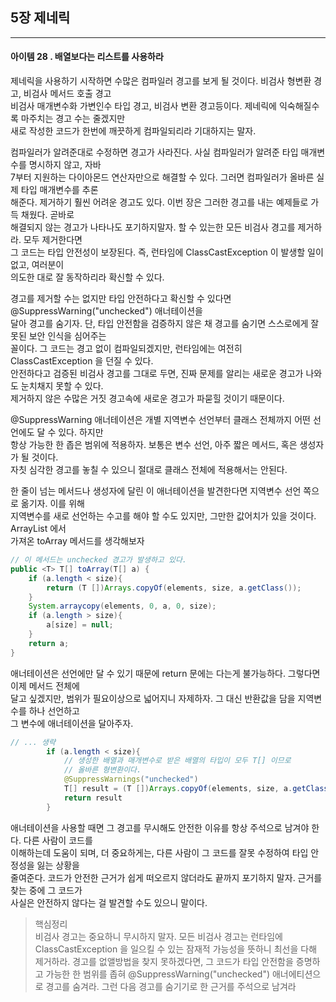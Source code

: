## 5장 제네릭

------------------

#### 아이템 28 . 배열보다는 리스트를 사용하라

제네릭을 사용하기 시작하면 수많은 컴파일러 경고를 보게 될 것이다. 비검사 형변환 경고, 비검사 메서드 호출 경고<br/>
비검사 매개변수화 가변인수 타입 경고, 비검사 변환 경고등이다. 제네릭에 익숙해질수록 마주치는 경고 수는 줄겠지만<br/>
새로 작성한 코드가 한번에 깨끗하게 컴파일되리라 기대하지는 말자.

컴파일러가 알려준대로 수정하면 경고가 사라진다. 사실 컴파일러가 알려준 타입 매개변수를 명시하지 않고, 자바<br/>
7부터 지원하는 다이아몬드 연산자만으로 해결할 수 있다. 그러면 컴파일러가 올바른 실제 타입 매개변수를 추론<br/>
해준다. 제거하기 훨씬 어려운 경고도 있다. 이번 장은 그러한 경고를 내는 예제들로 가득 채웠다. 곧바로<br/>
해결되지 않는 경고가 나타나도 포기하지말자. 할 수 있는한 모든 비검사 경고를 제거하라. 모두 제거한다면<br/>
그 코드는 타입 안전성이 보장된다. 즉, 런타임에 ClassCastException 이 발생할 일이 없고, 여러분이<br/>
의도한 대로 잘 동작하리라 확신할 수 있다.

경고를 제거할 수는 없지만 타입 안전하다고 확신할 수 있다면 @SuppressWarning("unchecked") 애너테이션을<br/>
달아 경고를 숨기자. 단, 타입 안전함을 검증하지 않은 채 경고를 숨기면 스스로에게 잘못된 보안 인식을 심어주는<br/>
꼴이다. 그 코드는 경고 없이 컴파일되겠지만, 런타임에는 여전히 ClassCastException 을 던질 수 있다.<br/>
안전하다고 검증된 비검사 경고를 그대로 두면, 진짜 문제를 알리는 새로운 경고가 나와도 눈치채지 못할 수 있다.<br/>
제거하지 않은 수많은 거짓 경고속에 새로운 경고가 파묻힐 것이기 때문이다.

@SuppressWarning 애너테이션은 개별 지역변수 선언부터 클래스 전체까지 어떤 선언에도 달 수 있다. 하지만<br/>
항상 가능한 한 좁은 범위에 적용하자. 보통은 변수 선언, 아주 짧은 메서드, 혹은 생성자가 될 것이다.<br/>
자칫 심각한 경고를 놓칠 수 있으니 절대로 클래스 전체에 적용해서는 안된다.

한 줄이 넘는 메서드나 생성자에 달린 이 애너테이션을 발견한다면 지역변수 선언 쪽으로 옮기자. 이를 위해<br/>
지역변수를 새로 선언하는 수고를 해야 할 수도 있지만, 그만한 값어치가 있을 것이다. ArrayList 에서 <br/>
가져온 toArray 메서드를 생각해보자
```java
// 이 메서드는 unchecked 경고가 발생하고 있다.
public <T> T[] toArray(T[] a) {
    if (a.length < size){
        return (T [])Arrays.copyOf(elements, size, a.getClass());
    }    
    System.arraycopy(elements, 0, a, 0, size);
    if (a.length > size){
        a[size] = null;    
    }
    return a;
}
```
애너테이션은 선언에만 달 수 있기 때문에 return 문에는 다는게 불가능하다. 그렇다면 이제 메서드 전체에<br/>
달고 싶겠지만, 범위가 필요이상으로 넓어지니 자제하자. 그 대신 반환값을 담을 지역변수를 하나 선언하고<br/>
그 변수에 애너테이션을 달아주자.
```java
// ... 생략
        if (a.length < size){
            // 생성한 배열과 매개변수로 받은 배열의 타입이 모두 T[] 이므로
            // 올바른 형변환이다.
            @SuppressWarnings("unchecked")
            T[] result = (T [])Arrays.copyOf(elements, size, a.getClass());
            return result
        }    
```
애너테이션을 사용할 때면 그 경고를 무시해도 안전한 이유를 항상 주석으로 남겨야 한다. 다른 사람이 코드를<br/>
이해하는데 도움이 되며, 더 중요하게는, 다른 사람이 그 코드를 잘못 수정하여 타입 안정성을 잃는 상황을<br/>
줄여준다. 코드가 안전한 근거가 쉽게 떠오르지 않더라도 끝까지 포기하지 말자. 근거를 찾는 중에 그 코드가<br/>
사실은 안전하지 않다는 걸 발견할 수도 있으니 말이다.

> 핵심정리<br/>
> 비검사 경고는 중요하니 무시하지 말자. 모든 비검사 경고는 런타임에 ClassCastException 을 일으킬 수
> 있는 잠재적 가능성을 뜻하니 최선을 다해 제거하라. 경고를 없앨방법을 찾지 못하겠다면, 그 코드가 타입
> 안전함을 증명하고 가능한 한 범위를 좁혀 @SuppressWarning("unchecked") 애너에티션으로 경고를 숨겨라.
> 그런 다음 경고를 숨기기로 한 근거를 주석으로 남겨라
